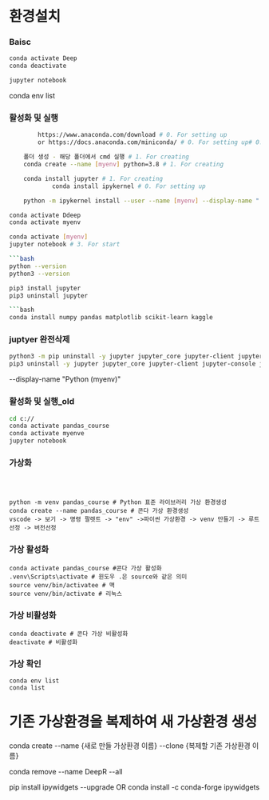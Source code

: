 환경설치
=============

### Baisc
```bash
conda activate Deep
conda deactivate

jupyter notebook

```

conda env list
### 활성화 및 실행
```bash
        https://www.anaconda.com/download # 0. For setting up
        or https://docs.anaconda.com/miniconda/ # 0. For setting up# 0. For setting up

    폴더 생성 - 해당 폴더에서 cmd 실행 # 1. For creating
    conda create --name [myenv] python=3.8 # 1. For creating

    conda install jupyter # 1. For creating
            conda install ipykernel # 0. For setting up

    python -m ipykernel install --user --name [myenv] --display-name " [Python (myenv)]" # 1. For creating

conda activate Ddeep
conda activate myenv

conda activate [myenv]
jupyter notebook # 3. For start

```bash
python --version
python3 --version

pip3 install jupyter
pip3 uninstall jupyter

```bash
conda install numpy pandas matplotlib scikit-learn kaggle
```

### juptyer 완전삭제
```bash
python3 -m pip uninstall -y jupyter jupyter_core jupyter-client jupyter-console jupyterlab_pygments notebook qtconsole nbconvert nbformat
pip3 uninstall -y jupyter jupyter_core jupyter-client jupyter-console jupyterlab_pygments notebook qtconsole nbconvert nbformat
```


--display-name "Python (myenv)"
### 활성화 및 실행_old
```bash
cd c://
conda activate pandas_course
conda activate myenve
jupyter notebook
```

### 가상화
```



python -m venv pandas_course # Python 표준 라이브러리 가상 환경생성
conda create --name pandas_course # 콘다 가상 환경생성
vscode -> 보기 -> 명령 팔렛트 -> "env" ->파이썬 가상환경 -> venv 만들기 -> 루트선정 -> 버전선정
```

### 가상 활성화
```
conda activate pandas_course #콘다 가상 활성화
.venv\Scripts\activate # 윈도우 .은 source와 같은 의미
source venv/bin/activatee # 맥
source venv/bin/activate # 리눅스
```

### 가상 비활성화
```
conda deactivate # 콘다 가상 비활성화
deactivate # 비활성화
```

### 가상 확인
```
conda env list
conda list
```

# 기존 가상환경을 복제하여 새 가상환경 생성
conda create --name {새로 만들 가상환경 이름} --clone {복제할 기존 가상환경 이름}



conda remove --name DeepR --all



pip install ipywidgets --upgrade OR conda install -c conda-forge ipywidgets
